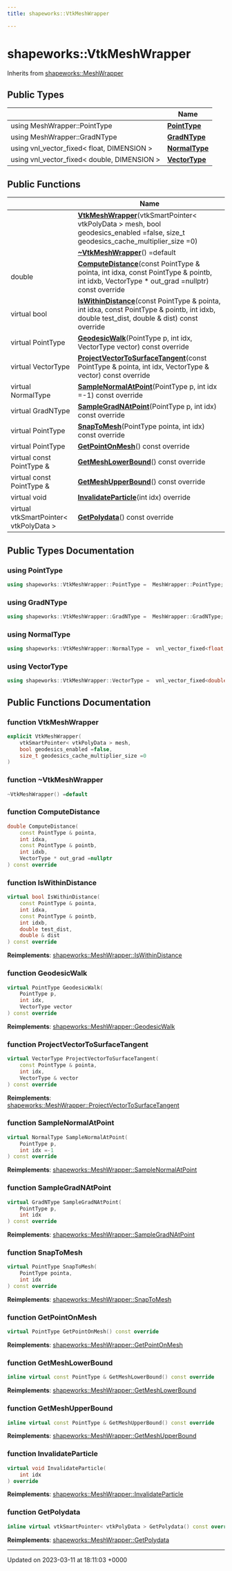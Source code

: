 ```yaml
---
title: shapeworks::VtkMeshWrapper

---
```


# shapeworks::VtkMeshWrapper





Inherits from [shapeworks::MeshWrapper](../Classes/classshapeworks_1_1MeshWrapper.md)

## Public Types

|                | Name           |
| -------------- | -------------- |
| using MeshWrapper::PointType | **[PointType](../Classes/classshapeworks_1_1VtkMeshWrapper.md#using-pointtype)**  |
| using MeshWrapper::GradNType | **[GradNType](../Classes/classshapeworks_1_1VtkMeshWrapper.md#using-gradntype)**  |
| using vnl_vector_fixed< float, DIMENSION > | **[NormalType](../Classes/classshapeworks_1_1VtkMeshWrapper.md#using-normaltype)**  |
| using vnl_vector_fixed< double, DIMENSION > | **[VectorType](../Classes/classshapeworks_1_1VtkMeshWrapper.md#using-vectortype)**  |

## Public Functions

|                | Name           |
| -------------- | -------------- |
| | **[VtkMeshWrapper](../Classes/classshapeworks_1_1VtkMeshWrapper.md#function-vtkmeshwrapper)**(vtkSmartPointer< vtkPolyData > mesh, bool geodesics_enabled =false, size_t geodesics_cache_multiplier_size =0) |
| | **[~VtkMeshWrapper](../Classes/classshapeworks_1_1VtkMeshWrapper.md#function-~vtkmeshwrapper)**() =default |
| double | **[ComputeDistance](../Classes/classshapeworks_1_1VtkMeshWrapper.md#function-computedistance)**(const PointType & pointa, int idxa, const PointType & pointb, int idxb, VectorType * out_grad =nullptr) const override |
| virtual bool | **[IsWithinDistance](../Classes/classshapeworks_1_1VtkMeshWrapper.md#function-iswithindistance)**(const PointType & pointa, int idxa, const PointType & pointb, int idxb, double test_dist, double & dist) const override |
| virtual PointType | **[GeodesicWalk](../Classes/classshapeworks_1_1VtkMeshWrapper.md#function-geodesicwalk)**(PointType p, int idx, VectorType vector) const override |
| virtual VectorType | **[ProjectVectorToSurfaceTangent](../Classes/classshapeworks_1_1VtkMeshWrapper.md#function-projectvectortosurfacetangent)**(const PointType & pointa, int idx, VectorType & vector) const override |
| virtual NormalType | **[SampleNormalAtPoint](../Classes/classshapeworks_1_1VtkMeshWrapper.md#function-samplenormalatpoint)**(PointType p, int idx =-1) const override |
| virtual GradNType | **[SampleGradNAtPoint](../Classes/classshapeworks_1_1VtkMeshWrapper.md#function-samplegradnatpoint)**(PointType p, int idx) const override |
| virtual PointType | **[SnapToMesh](../Classes/classshapeworks_1_1VtkMeshWrapper.md#function-snaptomesh)**(PointType pointa, int idx) const override |
| virtual PointType | **[GetPointOnMesh](../Classes/classshapeworks_1_1VtkMeshWrapper.md#function-getpointonmesh)**() const override |
| virtual const PointType & | **[GetMeshLowerBound](../Classes/classshapeworks_1_1VtkMeshWrapper.md#function-getmeshlowerbound)**() const override |
| virtual const PointType & | **[GetMeshUpperBound](../Classes/classshapeworks_1_1VtkMeshWrapper.md#function-getmeshupperbound)**() const override |
| virtual void | **[InvalidateParticle](../Classes/classshapeworks_1_1VtkMeshWrapper.md#function-invalidateparticle)**(int idx) override |
| virtual vtkSmartPointer< vtkPolyData > | **[GetPolydata](../Classes/classshapeworks_1_1VtkMeshWrapper.md#function-getpolydata)**() const override |

## Public Types Documentation

### using PointType

```cpp
using shapeworks::VtkMeshWrapper::PointType =  MeshWrapper::PointType;
```


### using GradNType

```cpp
using shapeworks::VtkMeshWrapper::GradNType =  MeshWrapper::GradNType;
```


### using NormalType

```cpp
using shapeworks::VtkMeshWrapper::NormalType =  vnl_vector_fixed<float, DIMENSION>;
```


### using VectorType

```cpp
using shapeworks::VtkMeshWrapper::VectorType =  vnl_vector_fixed<double, DIMENSION>;
```


## Public Functions Documentation

### function VtkMeshWrapper

```cpp
explicit VtkMeshWrapper(
    vtkSmartPointer< vtkPolyData > mesh,
    bool geodesics_enabled =false,
    size_t geodesics_cache_multiplier_size =0
)
```


### function ~VtkMeshWrapper

```cpp
~VtkMeshWrapper() =default
```


### function ComputeDistance

```cpp
double ComputeDistance(
    const PointType & pointa,
    int idxa,
    const PointType & pointb,
    int idxb,
    VectorType * out_grad =nullptr
) const override
```


### function IsWithinDistance

```cpp
virtual bool IsWithinDistance(
    const PointType & pointa,
    int idxa,
    const PointType & pointb,
    int idxb,
    double test_dist,
    double & dist
) const override
```


**Reimplements**: [shapeworks::MeshWrapper::IsWithinDistance](../Classes/classshapeworks_1_1MeshWrapper.md#function-iswithindistance)


### function GeodesicWalk

```cpp
virtual PointType GeodesicWalk(
    PointType p,
    int idx,
    VectorType vector
) const override
```


**Reimplements**: [shapeworks::MeshWrapper::GeodesicWalk](../Classes/classshapeworks_1_1MeshWrapper.md#function-geodesicwalk)


### function ProjectVectorToSurfaceTangent

```cpp
virtual VectorType ProjectVectorToSurfaceTangent(
    const PointType & pointa,
    int idx,
    VectorType & vector
) const override
```


**Reimplements**: [shapeworks::MeshWrapper::ProjectVectorToSurfaceTangent](../Classes/classshapeworks_1_1MeshWrapper.md#function-projectvectortosurfacetangent)


### function SampleNormalAtPoint

```cpp
virtual NormalType SampleNormalAtPoint(
    PointType p,
    int idx =-1
) const override
```


**Reimplements**: [shapeworks::MeshWrapper::SampleNormalAtPoint](../Classes/classshapeworks_1_1MeshWrapper.md#function-samplenormalatpoint)


### function SampleGradNAtPoint

```cpp
virtual GradNType SampleGradNAtPoint(
    PointType p,
    int idx
) const override
```


**Reimplements**: [shapeworks::MeshWrapper::SampleGradNAtPoint](../Classes/classshapeworks_1_1MeshWrapper.md#function-samplegradnatpoint)


### function SnapToMesh

```cpp
virtual PointType SnapToMesh(
    PointType pointa,
    int idx
) const override
```


**Reimplements**: [shapeworks::MeshWrapper::SnapToMesh](../Classes/classshapeworks_1_1MeshWrapper.md#function-snaptomesh)


### function GetPointOnMesh

```cpp
virtual PointType GetPointOnMesh() const override
```


**Reimplements**: [shapeworks::MeshWrapper::GetPointOnMesh](../Classes/classshapeworks_1_1MeshWrapper.md#function-getpointonmesh)


### function GetMeshLowerBound

```cpp
inline virtual const PointType & GetMeshLowerBound() const override
```


**Reimplements**: [shapeworks::MeshWrapper::GetMeshLowerBound](../Classes/classshapeworks_1_1MeshWrapper.md#function-getmeshlowerbound)


### function GetMeshUpperBound

```cpp
inline virtual const PointType & GetMeshUpperBound() const override
```


**Reimplements**: [shapeworks::MeshWrapper::GetMeshUpperBound](../Classes/classshapeworks_1_1MeshWrapper.md#function-getmeshupperbound)


### function InvalidateParticle

```cpp
virtual void InvalidateParticle(
    int idx
) override
```


**Reimplements**: [shapeworks::MeshWrapper::InvalidateParticle](../Classes/classshapeworks_1_1MeshWrapper.md#function-invalidateparticle)


### function GetPolydata

```cpp
inline virtual vtkSmartPointer< vtkPolyData > GetPolydata() const override
```


**Reimplements**: [shapeworks::MeshWrapper::GetPolydata](../Classes/classshapeworks_1_1MeshWrapper.md#function-getpolydata)


-------------------------------

Updated on 2023-03-11 at 18:11:03 +0000